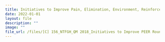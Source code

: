 ```yaml
---
title: Initiatives to Improve Pain, Elimination, Environment, Reinforce (PEER) Round
date: 2022-01-01
layout: file
description: ""
image: ""
file_url: /files/[C] 156_NTFGH_QM 2018_Initiatives to Improve PEER Round.pdf
---
```

